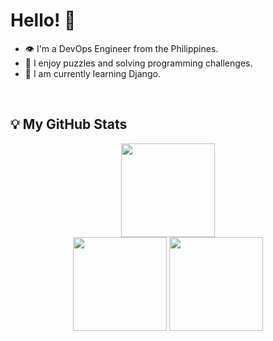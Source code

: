 
# Hello! 👋 

- 👁 I'm a DevOps Engineer from the Philippines.
- 🚀 I enjoy puzzles and solving programming challenges.
- 🔎 I am currently learning Django.

<br/>

## 💡 My GitHub Stats 

<div align="center">
  <img src="https://streak-stats.demolab.com/user=cymophic&locale=en&mode=daily&hide_border=false&background=222222&currStreakNum=E4E4E4&sideNums=E4E4E4&currStreakLabel=FB8C00&sideLabels=E4E4E4&dates=E4E4E4&date_format=n/j[/y]&border=838383&card_width=437&" height="150"/>
<br/> 
  <img src="https://github-readme-stats.vercel.app/api/top-langs?username=cymophic&layout=compact&langs_count=6&bg_color=222222&title_color=E4E4E4&text_color=E4E4E4&border_color=838383&exclude_repo=&card_width=370&" height="150"/>
  <img src="https://github-readme-stats.vercel.app/api?username=cymophic&bg_color=222222&show_icons=true&icon_color=FB8C00&title_color=E4E4E4&text_color=E4E4E4&border_color=838383&card_width=326&" height="150"/>
</div>

###
